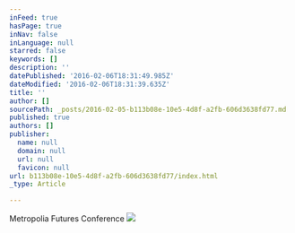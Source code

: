```yaml
---
inFeed: true
hasPage: true
inNav: false
inLanguage: null
starred: false
keywords: []
description: ''
datePublished: '2016-02-06T18:31:49.985Z'
dateModified: '2016-02-06T18:31:39.635Z'
title: ''
author: []
sourcePath: _posts/2016-02-05-b113b08e-10e5-4d8f-a2fb-606d3638fd77.md
published: true
authors: []
publisher:
  name: null
  domain: null
  url: null
  favicon: null
url: b113b08e-10e5-4d8f-a2fb-606d3638fd77/index.html
_type: Article

---
```

Metropolia Futures Conference
![](https://s3-us-west-2.amazonaws.com/the-grid-img/p/efbe0d798f3ffdd393ac43497a5230a9b15d5cbb.jpg)